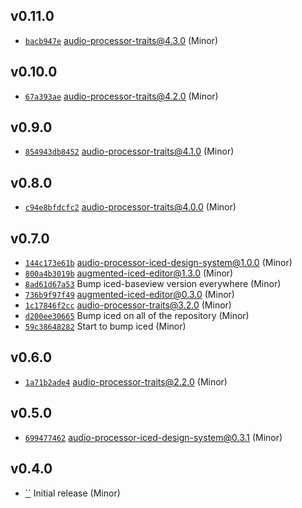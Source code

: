 ## v0.11.0

* [`bacb947e`](https://github.com/yamadapc/augmented-audio/commits/bacb947e) audio-processor-traits@4.3.0 (Minor)

## v0.10.0

* [`67a393ae`](https://github.com/yamadapc/augmented-audio/commits/67a393ae) audio-processor-traits@4.2.0 (Minor)

## v0.9.0

* [`854943db8452`](https://github.com/yamadapc/augmented-audio/commits/854943db8452) audio-processor-traits@4.1.0 (Minor)

## v0.8.0

* [`c94e8bfdcfc2`](https://github.com/yamadapc/augmented-audio/commits/c94e8bfdcfc2) audio-processor-traits@4.0.0 (Minor)

## v0.7.0

* [`144c173e61b`](https://github.com/yamadapc/augmented-audio/commits/144c173e61b) audio-processor-iced-design-system@1.0.0 (Minor)
* [`800a4b3019b`](https://github.com/yamadapc/augmented-audio/commits/800a4b3019b) augmented-iced-editor@1.3.0 (Minor)
* [`8ad61d67a53`](https://github.com/yamadapc/augmented-audio/commits/8ad61d67a53) Bump iced-baseview version everywhere (Minor)
* [`736b9f97f49`](https://github.com/yamadapc/augmented-audio/commits/736b9f97f49) augmented-iced-editor@0.3.0 (Minor)
* [`1c17846f2cc`](https://github.com/yamadapc/augmented-audio/commits/1c17846f2cc) audio-processor-traits@3.2.0 (Minor)
* [`d200ee30665`](https://github.com/yamadapc/augmented-audio/commits/d200ee30665) Bump iced on all of the repository (Minor)
* [`59c38648282`](https://github.com/yamadapc/augmented-audio/commits/59c38648282) Start to bump iced (Minor)

## v0.6.0

* [`1a71b2ade4`](https://github.com/yamadapc/augmented-audio/commits/1a71b2ade4) audio-processor-traits@2.2.0 (Minor)

## v0.5.0

* [`699477462`](https://github.com/yamadapc/augmented-audio/commits/699477462) audio-processor-iced-design-system@0.3.1 (Minor)

## v0.4.0

* [``](https://github.com/yamadapc/augmented-audio/commits/) Initial release (Minor)

